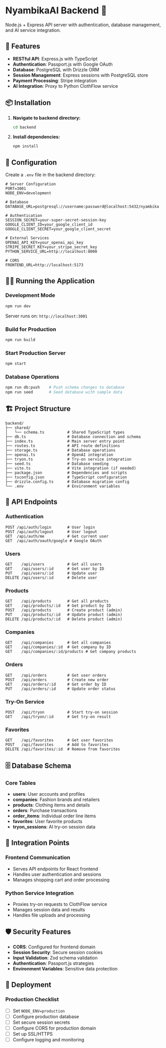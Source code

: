 # NyambikaAI Backend 🚀

Node.js + Express API server with authentication, database management, and AI service integration.

## 🚀 Features

- **RESTful API**: Express.js with TypeScript
- **Authentication**: Passport.js with Google OAuth
- **Database**: PostgreSQL with Drizzle ORM
- **Session Management**: Express sessions with PostgreSQL store
- **Payment Processing**: Stripe integration
- **AI Integration**: Proxy to Python ClothFlow service

## 📦 Installation

1. **Navigate to backend directory:**
   ```bash
   cd backend
   ```

2. **Install dependencies:**
   ```bash
   npm install
   ```

## 🔧 Configuration

Create a `.env` file in the backend directory:

```env
# Server Configuration
PORT=3001
NODE_ENV=development

# Database
DATABASE_URL=postgresql://username:password@localhost:5432/nyambika

# Authentication
SESSION_SECRET=your-super-secret-session-key
GOOGLE_CLIENT_ID=your_google_client_id
GOOGLE_CLIENT_SECRET=your_google_client_secret

# External Services
OPENAI_API_KEY=your_openai_api_key
STRIPE_SECRET_KEY=your_stripe_secret_key
PYTHON_SERVICE_URL=http://localhost:8000

# CORS
FRONTEND_URL=http://localhost:5173
```

## 🏃‍♂️ Running the Application

### Development Mode
```bash
npm run dev
```
Server runs on: `http://localhost:3001`

### Build for Production
```bash
npm run build
```

### Start Production Server
```bash
npm start
```

### Database Operations
```bash
npm run db:push    # Push schema changes to database
npm run seed       # Seed database with sample data
```

## 🏗️ Project Structure

```
backend/
├── shared/
│   └── schema.ts          # Shared TypeScript types
├── db.ts                  # Database connection and schema
├── index.ts               # Main server entry point
├── routes.ts              # API route definitions
├── storage.ts             # Database operations
├── openai.ts              # OpenAI integration
├── tryon.ts               # Try-on service integration
├── seed.ts                # Database seeding
├── vite.ts                # Vite integration (if needed)
├── package.json           # Dependencies and scripts
├── tsconfig.json          # TypeScript configuration
├── drizzle.config.ts      # Database migration config
└── .env                   # Environment variables
```

## 📡 API Endpoints

### Authentication
```
POST /api/auth/login       # User login
POST /api/auth/logout      # User logout
GET  /api/auth/me          # Get current user
GET  /api/auth/oauth/google # Google OAuth
```

### Users
```
GET    /api/users          # Get all users
GET    /api/users/:id      # Get user by ID
PUT    /api/users/:id      # Update user
DELETE /api/users/:id      # Delete user
```

### Products
```
GET    /api/products       # Get all products
GET    /api/products/:id   # Get product by ID
POST   /api/products       # Create product (admin)
PUT    /api/products/:id   # Update product (admin)
DELETE /api/products/:id   # Delete product (admin)
```

### Companies
```
GET    /api/companies      # Get all companies
GET    /api/companies/:id  # Get company by ID
GET    /api/companies/:id/products # Get company products
```

### Orders
```
GET    /api/orders         # Get user orders
POST   /api/orders         # Create new order
GET    /api/orders/:id     # Get order by ID
PUT    /api/orders/:id     # Update order status
```

### Try-On Service
```
POST   /api/tryon          # Start try-on session
GET    /api/tryon/:id      # Get try-on result
```

### Favorites
```
GET    /api/favorites      # Get user favorites
POST   /api/favorites      # Add to favorites
DELETE /api/favorites/:id  # Remove from favorites
```

## 🗄️ Database Schema

### Core Tables
- **users**: User accounts and profiles
- **companies**: Fashion brands and retailers
- **products**: Clothing items and details
- **orders**: Purchase transactions
- **order_items**: Individual order line items
- **favorites**: User favorite products
- **tryon_sessions**: AI try-on session data

## 🔗 Integration Points

### Frontend Communication
- Serves API endpoints for React frontend
- Handles user authentication and sessions
- Manages shopping cart and order processing

### Python Service Integration
- Proxies try-on requests to ClothFlow service
- Manages session data and results
- Handles file uploads and processing

## 🛡️ Security Features

- **CORS**: Configured for frontend domain
- **Session Security**: Secure session cookies
- **Input Validation**: Zod schema validation
- **Authentication**: Passport.js strategies
- **Environment Variables**: Sensitive data protection

## 🚀 Deployment

### Production Checklist
- [ ] Set `NODE_ENV=production`
- [ ] Configure production database
- [ ] Set secure session secrets
- [ ] Configure CORS for production domain
- [ ] Set up SSL/HTTPS
- [ ] Configure logging and monitoring
